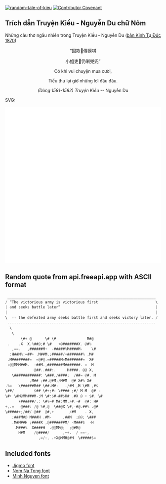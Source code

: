 [![random-tale-of-kieu](https://github.com/huuquyet/random-tale-of-kieu/actions/workflows/random-tale-of-kieu.yml/badge.svg)](https://github.com/huuquyet/random-tale-of-kieu/actions/workflows/random-tale-of-kieu.yml)
[![Contributor Covenant](https://img.shields.io/badge/Contributor%20Covenant-2.1-4baaaa.svg)](.github/CODE_OF_CONDUCT.md "Contributor Covenant 2.1")

## Trích dẫn Truyện Kiều - Nguyễn Du chữ Nôm

Những câu thơ ngẫu nhiên trong Truyện Kiều - Nguyễn Du ([bản Kinh Tự Đức 1870](https://vi.wikisource.org/wiki/Truy%E1%BB%87n_Ki%E1%BB%81u_(b%E1%BA%A3n_Kinh_T%E1%BB%B1_%C4%90%E1%BB%A9c_1870)))

<div align="center">
<!-- START_KIEU -->
      <p class="nom">“固欺𢝙傳謨唭</p>
      <p class="nom">小姐吏𢷣仍唎兜兜”</p>
      <p class="quocngu">Có khi vui chuyện mua cười,</p>
      <p class="quocngu">Tiểu thư lại giở những lời đâu đâu.</p>
      <p class="author"><i>(Dòng 1581-1582) Truyện Kiều</i> -- Nguyễn Du</p>
<!-- END_KIEU -->
</div>

SVG:

<div align="center">
  <img src="./assets/random-kieu.svg" alt="The Tale of Kieu - Nguyen Du">
</div>

## Random quote from api.freeapi.app with ASCII format

<!-- START_QUOTE -->
```rust
 ___________________________________________________________________
/ “The victorious army is victorious first                          \
| and seeks battle later”                                           |
|                                                                   |
\  -- the defeated army seeks battle first and seeks victory later. /
 -------------------------------------------------------------------
  \
   \
       \#+ @      \# \#              M#@
 .    .X  X.%##@;# \#   +@#######X. @#%
   ,==.   ,######M+  -#####%M####M-    \#
  :H##M%:=##+ .M##M,;#####/+#######% ,M#
 .M########=  =@#@.=#####M=M#######=  X#
 :@@MMM##M.  -##M.,#######M#######. =  M
             @##..###:.    .H####. @@ X,
   \############: \###,/####;  /##= @#. M
           ,M## ;##,@#M;/M#M  @# X#% X#
.%=   \######M## \##.M#:   ./#M ,M \#M ,#$
\##/         $## \#+;#: \#### ;#/ M M- @# :
\#+ \#M@MM###M-;M \#:$#-##$H# .#X @ + $#. \#
      \######/.: \#%=# M#:MM./#.-#  @#: H#
+,.=   @###: /@ %#,@  \##@X \#,-#@.##% .@#
\#####+;/##/ @##  @#,+       /#M    . X,
   ;###M#@ M###H .#M-     ,##M  ;@@; \###
   .M#M##H ;####X ,@#######M/ -M###$  -H
    .M###%  X####H  .@@MM@;  ;@#M@
      H#M    /@####/      ,++.  / ==-,
               ,=/:, .+X@MMH@#H  \#####$=
```
<!-- END_QUOTE -->

## Included fonts

- [Jigmo font](https://github.com/kamichikoichi/jigmo)
- [Nom Na Tong font](https://github.com/nomfoundation/font)
- [Minh Nguyen font](https://github.com/TKYKmori/Minh-Nguyen)
